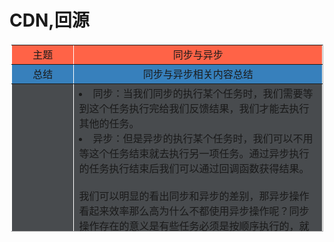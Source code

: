 # CDN,回源

<table border="1" style="border-collapse: collapse;margin: 20px auto;width: 500px;height: 300px;text-align: center;border-color: #fff;">
        <tr style="background-color: tomato;">
            <td style="width: 20%;">主题</td>
            <td>同步与异步</td>
        </tr>
        <tr style="background-color:rgb(55, 128, 188);">
            <td>总结</td>
            <td>同步与异步相关内容总结</td>
        </tr>
        <tr style="background-color:rgb(72,75,78);">
            <td>信息主体</td>
            <td style="text-align:left;">
			    <li> 同步：当我们同步的执行某个任务时，我们需要等到这个任务执行完给我们反馈结果，我们才能去执行其他的任务。</li>
				<li> 异步：但是异步的执行某个任务时，我们可以不用等这个任务结束就去执行另一项任务。通过异步执行的任务执行结束后我们可以通过回调函数获得结果。</li>
				<br/>
				我们可以明显的看出同步和异步的差别，那异步操作看起来效率那么高为什么不都使用异步操作呢？同步操作存在的意义是有些任务必须是按顺序执行的，就像我们去银行取钱，最起码的保证你的银行账户里有钱你才能取吧🌝，这也是为什么数据库中存在事务这一概念。
				<br/>
				在一个系统中每一次请求，时间越长存在超时的风险就越大，逻辑越复杂执行的步骤越多，存在失败的风险也就越大。如果在业务允许的情况下，用户调用某个请求后只给用户必须要的结果，将一些操作作为异步进行操作，这就减少了超时的风险也把复杂业务进行拆分减低复杂度。常见的异步化操作有以下几种：
				<br/>
				<li> 服务端接收到请求后，创建新的线程处理业务逻辑，然后先将指定应答返回给客户端。</li>
				<li> 服务端接收到请求后，服务端先给客户端返回指定应答，再继续处理业务逻辑。</li>
				<li> 服务端接收到请求后，服务端把信息保存在消息队列或者数据库中，然后回应答给客户端，服务端业务处理进程再从消息队列或者数据库上读取信息处理业务逻辑。</li>
			</td>
        </tr>
        <tr style="background-color:rgb(112, 189, 195);">
            <td>来源</td>
            <td>
				[1] https://juejin.im/post/6844903604596244493<br>
				[2] https://juejin.im/post/6844903742362353677<br>
			</td>
        </tr>
    </table>